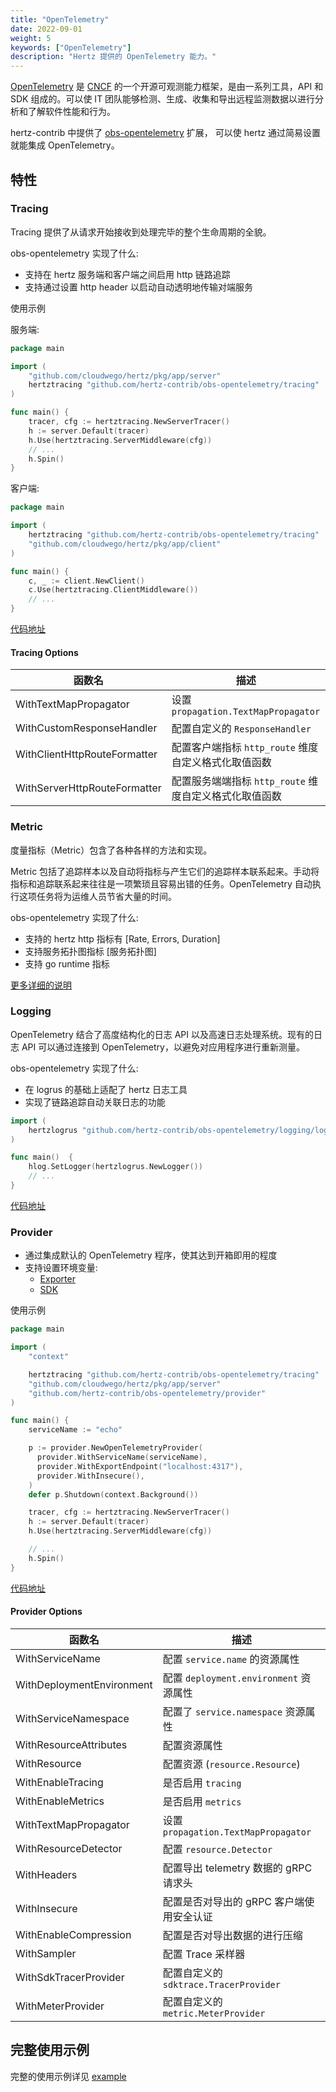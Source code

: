 ```yaml
---
title: "OpenTelemetry"
date: 2022-09-01
weight: 5
keywords: ["OpenTelemetry"]
description: "Hertz 提供的 OpenTelemetry 能力。"
---
```



[OpenTelemetry](https://opentelemetry.io/) 是 [CNCF](https://www.cncf.io/) 的一个开源可观测能力框架，是由一系列工具，API 和 SDK 组成的。可以使 IT 团队能够检测、生成、收集和导出远程监测数据以进行分析和了解软件性能和行为。

hertz-contrib 中提供了 [obs-opentelemetry](https://github.com/hertz-contrib/obs-opentelemetry) 扩展，
可以使 hertz 通过简易设置就能集成 OpenTelemetry。

## 特性

### Tracing

Tracing 提供了从请求开始接收到处理完毕的整个生命周期的全貌。

obs-opentelemetry 实现了什么:

- 支持在 hertz 服务端和客户端之间启用 http 链路追踪
- 支持通过设置 http header 以启动自动透明地传输对端服务

使用示例

服务端:

```go
package main

import (
    "github.com/cloudwego/hertz/pkg/app/server"
    hertztracing "github.com/hertz-contrib/obs-opentelemetry/tracing"
)

func main() {
    tracer, cfg := hertztracing.NewServerTracer()
    h := server.Default(tracer)
    h.Use(hertztracing.ServerMiddleware(cfg))
    // ...
    h.Spin()
}
```

客户端:

```go
package main

import (
    hertztracing "github.com/hertz-contrib/obs-opentelemetry/tracing"
    "github.com/cloudwego/hertz/pkg/app/client"
)

func main() {
    c, _ := client.NewClient()
    c.Use(hertztracing.ClientMiddleware())
    // ...
}
```

[代码地址](https://github.com/hertz-contrib/obs-opentelemetry/tree/main/tracing)

#### Tracing Options

| 函数名                          | 描述                                 |
|------------------------------|------------------------------------|
| WithTextMapPropagator        | 设置 `propagation.TextMapPropagator` |
| WithCustomResponseHandler    | 配置自定义的 `ResponseHandler`            |
| WithClientHttpRouteFormatter | 配置客户端指标 `http_route` 维度自定义格式化取值函数  |
| WithServerHttpRouteFormatter | 配置服务端端指标 `http_route` 维度自定义格式化取值函数 |

### Metric

度量指标（Metric）包含了各种各样的方法和实现。

Metric 包括了追踪样本以及自动将指标与产生它们的追踪样本联系起来。手动将指标和追踪联系起来往往是一项繁琐且容易出错的任务。OpenTelemetry 自动执行这项任务将为运维人员节省大量的时间。

obs-opentelemetry 实现了什么:

- 支持的 hertz http 指标有 [Rate, Errors, Duration]
- 支持服务拓扑图指标 [服务拓扑图]
- 支持 go runtime 指标

[更多详细的说明](https://github.com/hertz-contrib/obs-opentelemetry/blob/main/README_CN.md#%E7%8E%B0%E5%B7%B2%E6%94%AF%E6%8C%81%E7%9A%84-mertrics)

### Logging

OpenTelemetry 结合了高度结构化的日志 API 以及高速日志处理系统。现有的日志 API 可以通过连接到 OpenTelemetry，以避免对应用程序进行重新测量。

obs-opentelemetry 实现了什么:

- 在 logrus 的基础上适配了 hertz 日志工具
- 实现了链路追踪自动关联日志的功能

```go
import (
    hertzlogrus "github.com/hertz-contrib/obs-opentelemetry/logging/logrus"
)

func main()  {
    hlog.SetLogger(hertzlogrus.NewLogger())
    // ...
}
```

[代码地址](https://github.com/hertz-contrib/obs-opentelemetry/tree/main/logging/logrus)

### Provider

- 通过集成默认的 OpenTelemetry 程序，使其达到开箱即用的程度
- 支持设置环境变量:
  - [Exporter](https://opentelemetry.io/docs/reference/specification/protocol/exporter/)
  - [SDK](https://opentelemetry.io/docs/reference/specification/sdk-environment-variables/#general-sdk-configuration)

使用示例

```go
package main

import (
    "context"

    hertztracing "github.com/hertz-contrib/obs-opentelemetry/tracing"
    "github.com/cloudwego/hertz/pkg/app/server"
    "github.com/hertz-contrib/obs-opentelemetry/provider"
)

func main() {
    serviceName := "echo"

    p := provider.NewOpenTelemetryProvider(
      provider.WithServiceName(serviceName),
      provider.WithExportEndpoint("localhost:4317"),
      provider.WithInsecure(),
    )
    defer p.Shutdown(context.Background())

    tracer, cfg := hertztracing.NewServerTracer()
    h := server.Default(tracer)
    h.Use(hertztracing.ServerMiddleware(cfg))

    // ...
    h.Spin()
}
```

[代码地址](https://github.com/hertz-contrib/obs-opentelemetry/tree/main/provider)

#### Provider Options

| 函数名                       | 描述                                 |
|---------------------------|------------------------------------|
| WithServiceName           | 配置 `service.name` 的资源属性            |
| WithDeploymentEnvironment | 配置 `deployment.environment` 资源属性     |
| WithServiceNamespace      | 配置了 `service.namespace` 资源属性         |
| WithResourceAttributes    | 配置资源属性                             |
| WithResource              | 配置资源 (`resource.Resource`)         |
| WithEnableTracing         | 是否启用 `tracing`                     |
| WithEnableMetrics         | 是否启用 `metrics`                     |
| WithTextMapPropagator     | 设置 `propagation.TextMapPropagator` |
| WithResourceDetector      | 配置 `resource.Detector`             |
| WithHeaders               | 配置导出 telemetry 数据的 gRPC 请求头        |
| WithInsecure              | 配置是否对导出的 gRPC 客户端使用安全认证            |
| WithEnableCompression     | 配置是否对导出数据的进行压缩                     |
| WithSampler               | 配置 Trace 采样器                       |
| WithSdkTracerProvider     | 配置自定义的 `sdktrace.TracerProvider`    |
| WithMeterProvider         | 配置自定义的 `metric.MeterProvider`       |

## 完整使用示例

完整的使用示例详见 [example](https://github.com/cloudwego/hertz-examples/tree/main/opentelemetry)
